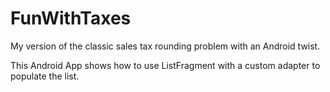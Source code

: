 FunWithTaxes
============
My version of the classic sales tax rounding problem with an Android twist.

This Android App shows how to use ListFragment with a custom adapter to populate the list.